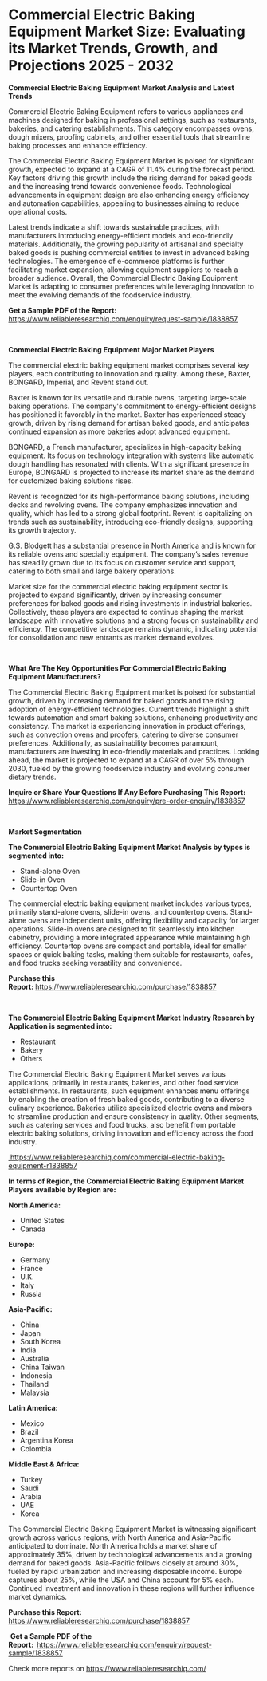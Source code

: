 <p><h1>Commercial Electric Baking Equipment Market Size: Evaluating its Market Trends, Growth, and Projections 2025 - 2032</h1></p><p><strong>Commercial Electric Baking Equipment Market Analysis and Latest Trends</strong></p>
<p><p>Commercial Electric Baking Equipment refers to various appliances and machines designed for baking in professional settings, such as restaurants, bakeries, and catering establishments. This category encompasses ovens, dough mixers, proofing cabinets, and other essential tools that streamline baking processes and enhance efficiency.</p><p>The Commercial Electric Baking Equipment Market is poised for significant growth, expected to expand at a CAGR of 11.4% during the forecast period. Key factors driving this growth include the rising demand for baked goods and the increasing trend towards convenience foods. Technological advancements in equipment design are also enhancing energy efficiency and automation capabilities, appealing to businesses aiming to reduce operational costs.</p><p>Latest trends indicate a shift towards sustainable practices, with manufacturers introducing energy-efficient models and eco-friendly materials. Additionally, the growing popularity of artisanal and specialty baked goods is pushing commercial entities to invest in advanced baking technologies. The emergence of e-commerce platforms is further facilitating market expansion, allowing equipment suppliers to reach a broader audience. Overall, the Commercial Electric Baking Equipment Market is adapting to consumer preferences while leveraging innovation to meet the evolving demands of the foodservice industry.</p></p>
<p><strong>Get a Sample PDF of the Report:&nbsp;</strong> <a href="https://www.reliableresearchiq.com/enquiry/request-sample/1838857?utm_campaign=2487&utm_medium=2&utm_source=Github&utm_content=ia&utm_term=28022025&utm_id=commercial-electric-baking-equipment">https://www.reliableresearchiq.com/enquiry/request-sample/1838857</a></p>
<p>&nbsp;</p>
<p><strong>Commercial Electric Baking Equipment Major Market Players</strong></p>
<p><p>The commercial electric baking equipment market comprises several key players, each contributing to innovation and quality. Among these, Baxter, BONGARD, Imperial, and Revent stand out.</p><p>Baxter is known for its versatile and durable ovens, targeting large-scale baking operations. The company's commitment to energy-efficient designs has positioned it favorably in the market. Baxter has experienced steady growth, driven by rising demand for artisan baked goods, and anticipates continued expansion as more bakeries adopt advanced equipment.</p><p>BONGARD, a French manufacturer, specializes in high-capacity baking equipment. Its focus on technology integration with systems like automatic dough handling has resonated with clients. With a significant presence in Europe, BONGARD is projected to increase its market share as the demand for customized baking solutions rises.</p><p>Revent is recognized for its high-performance baking solutions, including decks and revolving ovens. The company emphasizes innovation and quality, which has led to a strong global footprint. Revent is capitalizing on trends such as sustainability, introducing eco-friendly designs, supporting its growth trajectory.</p><p>G.S. Blodgett has a substantial presence in North America and is known for its reliable ovens and specialty equipment. The company’s sales revenue has steadily grown due to its focus on customer service and support, catering to both small and large bakery operations.</p><p>Market size for the commercial electric baking equipment sector is projected to expand significantly, driven by increasing consumer preferences for baked goods and rising investments in industrial bakeries. Collectively, these players are expected to continue shaping the market landscape with innovative solutions and a strong focus on sustainability and efficiency. The competitive landscape remains dynamic, indicating potential for consolidation and new entrants as market demand evolves.</p></p>
<p>&nbsp;</p>
<p><strong>What Are The Key Opportunities For Commercial Electric Baking Equipment Manufacturers?</strong></p>
<p><p>The Commercial Electric Baking Equipment market is poised for substantial growth, driven by increasing demand for baked goods and the rising adoption of energy-efficient technologies. Current trends highlight a shift towards automation and smart baking solutions, enhancing productivity and consistency. The market is experiencing innovation in product offerings, such as convection ovens and proofers, catering to diverse consumer preferences. Additionally, as sustainability becomes paramount, manufacturers are investing in eco-friendly materials and practices. Looking ahead, the market is projected to expand at a CAGR of over 5% through 2030, fueled by the growing foodservice industry and evolving consumer dietary trends.</p></p>
<p><strong>Inquire or Share Your Questions If Any Before Purchasing This Report:</strong> <a href="https://www.reliableresearchiq.com/enquiry/pre-order-enquiry/1838857?utm_campaign=2487&utm_medium=2&utm_source=Github&utm_content=ia&utm_term=28022025&utm_id=commercial-electric-baking-equipment">https://www.reliableresearchiq.com/enquiry/pre-order-enquiry/1838857</a></p>
<p>&nbsp;</p>
<p><strong>Market Segmentation</strong></p>
<p><strong>The Commercial Electric Baking Equipment Market Analysis by types is segmented into:</strong></p>
<p><ul><li>Stand-alone Oven</li><li>Slide-in Oven</li><li>Countertop Oven</li></ul></p>
<p><p>The commercial electric baking equipment market includes various types, primarily stand-alone ovens, slide-in ovens, and countertop ovens. Stand-alone ovens are independent units, offering flexibility and capacity for larger operations. Slide-in ovens are designed to fit seamlessly into kitchen cabinetry, providing a more integrated appearance while maintaining high efficiency. Countertop ovens are compact and portable, ideal for smaller spaces or quick baking tasks, making them suitable for restaurants, cafes, and food trucks seeking versatility and convenience.</p></p>
<p><strong>Purchase this Report:&nbsp;</strong><a href="https://www.reliableresearchiq.com/purchase/1838857?utm_campaign=2487&utm_medium=2&utm_source=Github&utm_content=ia&utm_term=28022025&utm_id=commercial-electric-baking-equipment">https://www.reliableresearchiq.com/purchase/1838857</a></p>
<p>&nbsp;</p>
<p><strong>The Commercial Electric Baking Equipment Market Industry Research by Application is segmented into:</strong></p>
<p><ul><li>Restaurant</li><li>Bakery</li><li>Others</li></ul></p>
<p><p>The Commercial Electric Baking Equipment Market serves various applications, primarily in restaurants, bakeries, and other food service establishments. In restaurants, such equipment enhances menu offerings by enabling the creation of fresh baked goods, contributing to a diverse culinary experience. Bakeries utilize specialized electric ovens and mixers to streamline production and ensure consistency in quality. Other segments, such as catering services and food trucks, also benefit from portable electric baking solutions, driving innovation and efficiency across the food industry.</p></p>
<p><a href="https://www.reliableresearchiq.com/commercial-electric-baking-equipment-r1838857?utm_campaign=2487&utm_medium=2&utm_source=Github&utm_content=ia&utm_term=28022025&utm_id=commercial-electric-baking-equipment">&nbsp;https://www.reliableresearchiq.com/commercial-electric-baking-equipment-r1838857</a></p>
<p><strong>In terms of Region, the Commercial Electric Baking Equipment Market Players available by Region are:</strong></p>
<p>
    <p> <strong> North America: </strong>
        <ul>
            <li>United States</li>
            <li>Canada</li>
        </ul>
        </p> 
    <p> <strong> Europe: </strong>
        <ul>
            <li>Germany</li>
            <li>France</li>
            <li>U.K.</li>
            <li>Italy</li>
            <li>Russia</li>
        </ul>
        </p> 
    <p> <strong> Asia-Pacific: </strong>
        <ul>
            <li>China</li>
            <li>Japan</li>
            <li>South Korea</li>
            <li>India</li>
            <li>Australia</li>
            <li>China Taiwan</li>
            <li>Indonesia</li>
            <li>Thailand</li>
            <li>Malaysia</li>
        </ul>
        </p> 
    <p> <strong> Latin America: </strong>
        <ul>
            <li>Mexico</li>
            <li>Brazil</li>
            <li>Argentina Korea</li>
            <li>Colombia</li>
        </ul>
        </p> 
    <p> <strong> Middle East & Africa: </strong>
        <ul>
            <li>Turkey</li>
            <li>Saudi</li>
            <li>Arabia</li>
            <li>UAE</li>
            <li>Korea</li>
        </ul>
    </p>
    </p>
<p><p>The Commercial Electric Baking Equipment Market is witnessing significant growth across various regions, with North America and Asia-Pacific anticipated to dominate. North America holds a market share of approximately 35%, driven by technological advancements and a growing demand for baked goods. Asia-Pacific follows closely at around 30%, fueled by rapid urbanization and increasing disposable income. Europe captures about 25%, while the USA and China account for 5% each. Continued investment and innovation in these regions will further influence market dynamics.</p></p>
<p><strong>Purchase this Report: </strong><a href="https://www.reliableresearchiq.com/purchase/1838857?utm_campaign=2487&utm_medium=2&utm_source=Github&utm_content=ia&utm_term=28022025&utm_id=commercial-electric-baking-equipment">https://www.reliableresearchiq.com/purchase/1838857</a></p>
<p>&nbsp;<strong>Get a Sample PDF of the Report:&nbsp;&nbsp;</strong><a href="https://www.reliableresearchiq.com/enquiry/request-sample/1838857?utm_campaign=2487&utm_medium=2&utm_source=Github&utm_content=ia&utm_term=28022025&utm_id=commercial-electric-baking-equipment">https://www.reliableresearchiq.com/enquiry/request-sample/1838857</a></p>
<p><strong></strong></p>
<p>Check more reports on <a href="https://www.reliableresearchiq.com/?utm_campaign=2487&utm_medium=2&utm_source=Github&utm_content=ia&utm_term=28022025&utm_id=commercial-electric-baking-equipment">https://www.reliableresearchiq.com/</a></p>